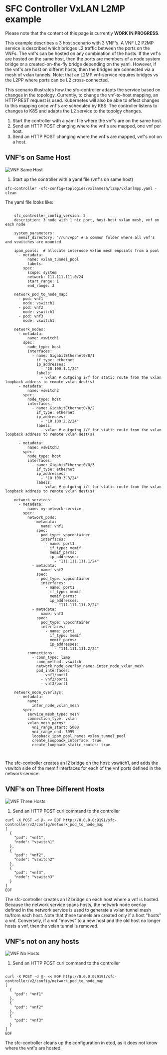 # SFC Controller VxLAN L2MP example

Please note that the content of this page is currently **WORK IN PROGRESS**.

This example describes a 3 host scenario with 3 VNF's.  A VNF L2 P2MP service
is described which bridges L2 traffic between the ports on the VNFs.
The vnf's can be hosted on any combination of the hosts.  If the vnf's are
hosted on the same host, then the ports are members of a node system
bridge or a created-on-the-fly bridge depending on the yaml.  However, if
the vnf's are host on differnt hosts, then the bridges are connected via
a mesh of vxlan tunnels.  Note: that an L2MP vnf-service requires bridges
vs the L2PP where ports can be L2 cross-connected.

This scenario illustrates how the sfc-controller adapts the service based on
changes in the topology.  Currently, to change the vnf-to-host mapping, an
HTTP REST request is used.  Kubernetes will also be able to effect changes
to this mapping once vnf's are scheduled by K8S.  The controller listens to
changes to K8S and adapts the L2 service to the topolgy changes.

1) Start the controller with a yaml file where the vnf's are on the same host.
2) Send an HTTP POST changing where the vnf's are mapped, one vnf per host.
3) Send an HTTP POST changing where the vnf's are mapped, vnf's not on a host.  

## VNF's on Same Host

![VNF Same Host](vxlan_1.png "VNF Same Host")

1. Start up the controller with a yaml file (vnf's on same host)

```
sfc-controller -sfc-config=toplogies/vxlanmesh/l2mp/vxlanlmpp.yaml -clean
```

The yaml file looks like:
```

    sfc_controller_config_version: 2
    description: 3 node with 1 nic port, host-host vxlan mesh, vnf on each node
    
    system_parameters:
      memif_directory: "/run/vpp" # a common folder where all vnf's and vswitches are mounted

    ipam_pools:  # allocate internode vxlan mesh enpoints from a pool
      - metadata:
          name: vxlan_tunnel_pool
          labels:
        spec:
          scope: system
          network: 111.111.111.0/24
          start_range: 1
          end_range: 3

    network_pod_to_node_map:
      - pod: vnf1
        node: vswitch1
      - pod: vnf2
        node: vswitch1
      - pod: vnf3
        node: vswitch1
        
    network_nodes:
      - metadata:
          name: vswitch1
        spec:
          node_type: host
          interfaces:
            - name: GigabitEthernet0/8/1
              if_type: ethernet
              ip_addresses:
                - "10.100.1.1/24"
              labels:
                - vxlan # outgoing i/f for static route from the vxlan loopback address to remote vxlan dest(s)
      - metadata:
          name: vswitch2
        spec:
          node_type: host
          interfaces:
            - name: GigabitEthernet0/8/2
              if_type: ethernet
              ip_addresses:
                - "10.100.2.2/24"
              labels:
                - vxlan # outgoing i/f for static route from the vxlan loopback address to remote vxlan dest(s)

      - metadata:
          name: vswitch3
        spec:
          node_type: host
          interfaces:
            - name: GigabitEthernet0/8/3
              if_type: ethernet
              ip_addresses:
                - "10.100.3.3/24"
              labels:
                - vxlan # outgoing i/f for static route from the vxlan loopback address to remote vxlan dest(s)

    network_services:
      - metadata:
          name: my-network-service
        spec:
          network_pods:
            - metadata:
                name: vnf1
              spec:
                pod_type: vppcontainer
                interfaces:
                  - name: port1
                    if_type: memif
                    memif_parms:
                    ip_addresses:
                      - "111.111.111.1/24"
            - metadata:
                name: vnf2
              spec:
                pod_type: vppcontainer
                interfaces:
                  - name: port1
                    if_type: memif
                    memif_parms:
                    ip_addresses:
                      - "111.111.111.2/24"
            - metadata:
                name: vnf3
              spec:
                pod_type: vppcontainer
                interfaces:
                  - name: port1
                    if_type: memif
                    memif_parms:
                    ip_addresses:
                      - "111.111.111.2/24"                      
          connections:
            - conn_type: l2mp
              conn_method: vswitch
              network_node_overlay_name: inter_node_vxlan_mesh
              pod_interfaces:
                - vnf1/port1
                - vnf2/port1
                - vnf3/port1

    network_node_overlays:
      - metadata:
          name:
            inter_node_vxlan_mesh
        spec:
          service_mesh_type: mesh
          connection_type: vxlan
          vxlan_mesh_parms:
            vni_range_start: 5000
            vni_range_end: 5999
            loopback_ipam_pool_name: vxlan_tunnel_pool
            create_loopback_interface: true
            create_loopback_static_routes: true



```

The sfc-controller creates an l2 bridge on the host: vswitch1, and adds the vswitch side
of the memif interfaces for each of the vnf ports defined in the network service.

## VNF's on Three Different Hosts

![VNF Three Hosts](vxlan_3.png "VNF Three Hosts")

1. Send an HTTP POST curl command to the controller

```
curl -X POST -d @- << EOF http://0.0.0.0:9191/sfc-controller/v2/config/network_pod_to_node_map
[
  {
    "pod": "vnf1",
    "node": "vswitch1"
  },
  {
    "pod": "vnf2",
    "node": "vswitch2"
  },
  {
    "pod": "vnf3",
    "node": "vswitch3"
  }
]
EOF
```

The sfc-controller creates an l2 bridge on each host where a vnf is hosted.  Because the
network service spans hosts, the network node overlay defined in the network service is
used to generate a vxlan tunnel mesh to/from each host.  Note that these tunnels are
created only if a host "hosts" a vnf.  Conversely, if a vnf "moves" to a new host and the
old host no longer hosts a vnf, then the vxlan tunnel is removed.


## VNF's not on any hosts

![VNF No Hosts](vxlan_0.png "VNF No Hosts")

1. Send an HTTP POST curl command to the controller

```

curl -X POST -d @- << EOF http://0.0.0.0:9191/sfc-controller/v2/config/network_pod_to_node_map
[
  {
    "pod": "vnf1"
  },
  {
    "pod": "vnf2"
  },
  {
    "pod": "vnf3"
  }
]
EOF

```

The sfc-controller cleans up the configuration in etcd, as it does not know where the vnf's
are hosted.



[0]: https://github.com/ligato/vpp-agent
[1]: https://fd.io/
[2]: https://github.com/ligato/cn-infra/blob/master/docs/readmes/cn_virtual_function.md
[3]: https://github.com/ligato/sfc-controller/tree/master/controller/cnpdriver
[4]: https://github.com/ligato/cn-infra
[5]: https://github.com/ligato/cn-infra/tree/master/core
[6]: https://hub.docker.com/r/ligato/sfc-controller/
[7]: docker/dev_vpp_agent/README.md#running-etcd-server-on-local-host
[8]: https://github.com/ligato/vpp-agent#quickstart